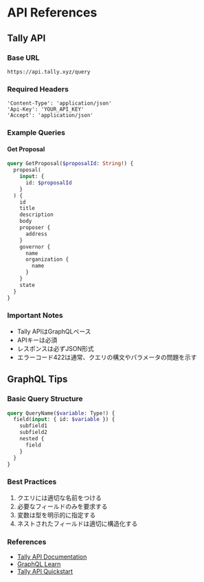 # API References

## Tally API

### Base URL
```
https://api.tally.xyz/query
```

### Required Headers
```
'Content-Type': 'application/json'
'Api-Key': 'YOUR_API_KEY'
'Accept': 'application/json'
```

### Example Queries

#### Get Proposal
```graphql
query GetProposal($proposalId: String!) {
  proposal(
    input: {
      id: $proposalId
    }
  ) {
    id
    title
    description
    body
    proposer {
      address
    }
    governor {
      name
      organization {
        name
      }
    }
    state
  }
}
```

### Important Notes
- Tally APIはGraphQLベース
- APIキーは必須
- レスポンスは必ずJSON形式
- エラーコード422は通常、クエリの構文やパラメータの問題を示す

## GraphQL Tips

### Basic Query Structure
```graphql
query QueryName($variable: Type!) {
  field(input: { id: $variable }) {
    subfield1
    subfield2
    nested {
      field
    }
  }
}
```

### Best Practices
1. クエリには適切な名前をつける
2. 必要なフィールドのみを要求する
3. 変数は型を明示的に指定する
4. ネストされたフィールドは適切に構造化する

### References
- [Tally API Documentation](https://apidocs.tally.xyz/#introduction)
- [GraphQL Learn](https://graphql.org/learn/queries/)
- [Tally API Quickstart](https://github.com/withtally/tally-api-quickstart) 
